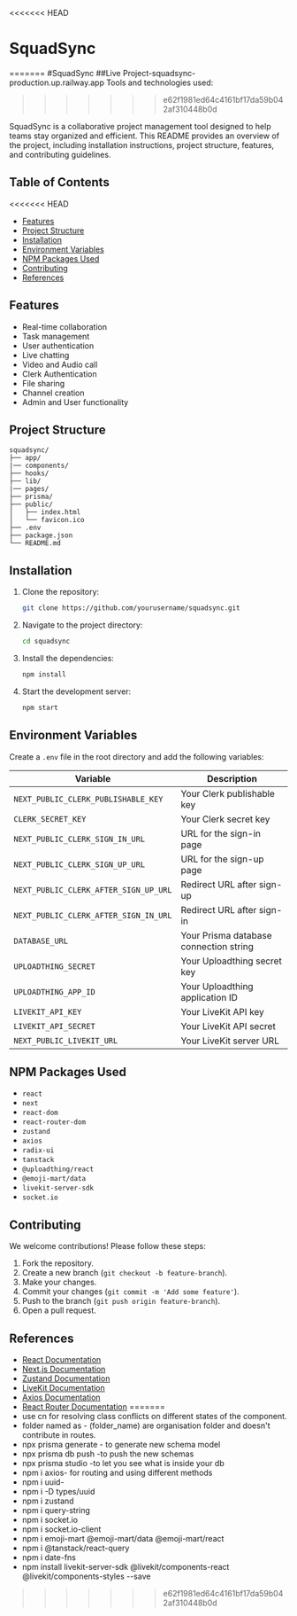 <<<<<<< HEAD
# SquadSync
=======
#SquadSync
##Live Project-squadsync-production.up.railway.app
Tools and technologies used:
>>>>>>> e62f1981ed64c4161bf17da59b042af310448b0d

SquadSync is a collaborative project management tool designed to help teams stay organized and efficient. This README provides an overview of the project, including installation instructions, project structure, features, and contributing guidelines.

## Table of Contents

<<<<<<< HEAD
- [Features](#features)
- [Project Structure](#project-structure)
- [Installation](#installation)
- [Environment Variables](#environment-variables)
- [NPM Packages Used](#npm-packages-used)
- [Contributing](#contributing)
- [References](#references)

## Features

- Real-time collaboration
- Task management
- User authentication
- Live chatting
- Video and Audio call
- Clerk Authentication 
- File sharing
- Channel creation
- Admin and User functionality

## Project Structure

```
squadsync/
├── app/
|── components/
├── hooks/
├── lib/
|── pages/
├── prisma/
├── public/
│   ├── index.html
│   └── favicon.ico
├── .env
├── package.json
└── README.md
```

## Installation

1. Clone the repository:
   ```sh
   git clone https://github.com/yourusername/squadsync.git
   ```
2. Navigate to the project directory:
   ```sh
   cd squadsync
   ```
3. Install the dependencies:
   ```sh
   npm install
   ```
4. Start the development server:
   ```sh
   npm start
   ```

## Environment Variables

Create a `.env` file in the root directory and add the following variables:

| Variable                              | Description                            |
| ------------------------------------- | -------------------------------------- |
| `NEXT_PUBLIC_CLERK_PUBLISHABLE_KEY`   | Your Clerk publishable key             |
| `CLERK_SECRET_KEY`                    | Your Clerk secret key                  |
| `NEXT_PUBLIC_CLERK_SIGN_IN_URL`       | URL for the sign-in page               |
| `NEXT_PUBLIC_CLERK_SIGN_UP_URL`       | URL for the sign-up page               |
| `NEXT_PUBLIC_CLERK_AFTER_SIGN_UP_URL` | Redirect URL after sign-up             |
| `NEXT_PUBLIC_CLERK_AFTER_SIGN_IN_URL` | Redirect URL after sign-in             |
| `DATABASE_URL`                        | Your Prisma database connection string |
| `UPLOADTHING_SECRET`                  | Your Uploadthing secret key            |
| `UPLOADTHING_APP_ID`                  | Your Uploadthing application ID        |
| `LIVEKIT_API_KEY`                     | Your LiveKit API key                   |
| `LIVEKIT_API_SECRET`                  | Your LiveKit API secret                |
| `NEXT_PUBLIC_LIVEKIT_URL`             | Your LiveKit server URL                |

## NPM Packages Used

- `react`
- `next`
- `react-dom`
- `react-router-dom`
- `zustand`
- `axios`
- `radix-ui`
- `tanstack`
- `@uploadthing/react`
- `@emoji-mart/data`
- `livekit-server-sdk`
- `socket.io`

## Contributing

We welcome contributions! Please follow these steps:

1. Fork the repository.
2. Create a new branch (`git checkout -b feature-branch`).
3. Make your changes.
4. Commit your changes (`git commit -m 'Add some feature'`).
5. Push to the branch (`git push origin feature-branch`).
6. Open a pull request.

## References

- [React Documentation](https://reactjs.org/docs/getting-started.html)
- [Next.js Documentation](https://nextjs.org/docs)
- [Zustand Documentation](https://zustand-demo.pmnd.rs/)
- [LiveKit Documentation](https://docs.livekit.io/)
- [Axios Documentation](https://axios-http.com/docs/intro)
- [React Router Documentation](https://reactrouter.com/web/guides/quick-start)
=======
- use cn for resolving class conflicts on different states of the component.
- folder named as - (folder_name) are organisation folder and doesn't contribute in routes.
- npx prisma generate - to generate new schema model
- npx prisma db push -to push the new schemas
- npx prisma studio -to let you see what is inside your db
- npm i axios- for routing and using different methods
- npm i uuid-
- npm i -D types/uuid
- npm i zustand
- npm i query-string
- npm i socket.io
- npm i socket.io-client
- npm i emoji-mart @emoji-mart/data @emoji-mart/react
- npm i @tanstack/react-query
- npm i date-fns
- npm install livekit-server-sdk @livekit/components-react @livekit/components-styles --save
>>>>>>> e62f1981ed64c4161bf17da59b042af310448b0d
